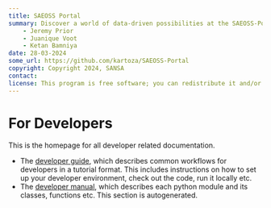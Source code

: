 ```yaml
---
title: SAEOSS Portal
summary: Discover a world of data-driven possibilities at the SAEOSS-Portal, where information converges to empower data sharing and decision-making.
    - Jeremy Prior
    - Juanique Voot
    - Ketan Bamniya
date: 28-03-2024
some_url: https://github.com/kartoza/SAEOSS-Portal
copyright: Copyright 2024, SANSA
contact:
license: This program is free software; you can redistribute it and/or modify it under the terms of the GNU Affero General Public License as published by the Free Software Foundation; either version 3 of the License, or (at your option) any later version.
---
```


# For Developers
<!-- To Be Populated -->

This is the homepage for all developer related documentation.

* The [developer guide](guide/index.md), which describes common workflows for developers in a tutorial format. This includes instructions on how to set up your developer environment, check out the code, run it locally etc.
* The [developer manual](manual/index.md), which describes each python module and its classes, functions etc. This section is autogenerated.
